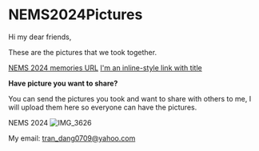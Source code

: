 # NEMS2024Pictures
Hi my dear friends,

These are the pictures that we took together.

[NEMS 2024 memories URL](https://github.com/trandang0709/NEMS2024Pictures/tree/main/Banquet-Dinner "NEMS-2024-pictures")
[I'm an inline-style link with title](https://www.google.com "Google's Homepage")

**Have picture you want to share?**

You can send the pictures you took and want to share with others to me,
I will upload them here so everyone can have the pictures.

NEMS 2024
![IMG_3626](https://github.com/trandang0709/NEMS2024Pictures/assets/46659362/6de2a428-6bd5-4070-b0f0-5929957f46aa)

My email: tran_dang0709@yahoo.com
